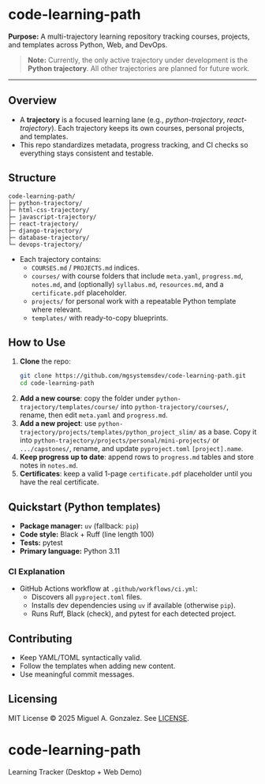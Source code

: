 # code-learning-path

**Purpose:** A multi-trajectory learning repository tracking courses, projects, and templates across Python, Web, and DevOps.
> **Note:** Currently, the only active trajectory under development is the **Python trajectory**. All other trajectories are planned for future work.

---

## Overview
- A **trajectory** is a focused learning lane (e.g., *python-trajectory*, *react-trajectory*). Each trajectory keeps its own courses, personal projects, and templates.
- This repo standardizes metadata, progress tracking, and CI checks so everything stays consistent and testable.

## Structure
```text
code-learning-path/
├─ python-trajectory/
├─ html-css-trajectory/
├─ javascript-trajectory/
├─ react-trajectory/
├─ django-trajectory/
├─ database-trajectory/
└─ devops-trajectory/
```
- Each trajectory contains:
  - `COURSES.md` / `PROJECTS.md` indices.
  - `courses/` with course folders that include `meta.yaml`, `progress.md`, `notes.md`, and (optionally) `syllabus.md`, `resources.md`, and a `certificate.pdf` placeholder.
  - `projects/` for personal work with a repeatable Python template where relevant.
  - `templates/` with ready-to-copy blueprints.

## How to Use
1. **Clone** the repo:
   ```bash
   git clone https://github.com/mgsystemsdev/code-learning-path.git
   cd code-learning-path
   ```
2. **Add a new course**: copy the folder under `python-trajectory/templates/course/` into `python-trajectory/courses/`, rename, then edit `meta.yaml` and `progress.md`.
3. **Add a new project**: use `python-trajectory/projects/templates/python_project_slim/` as a base. Copy it into `python-trajectory/projects/personal/mini-projects/` or `.../capstones/`, rename, and update `pyproject.toml` `[project].name`.
4. **Keep progress up to date**: append rows to `progress.md` tables and store notes in `notes.md`.
5. **Certificates**: keep a valid 1-page `certificate.pdf` placeholder until you have the real certificate.

## Quickstart (Python templates)
- **Package manager:** `uv` (fallback: `pip`)
- **Code style:** Black + Ruff (line length 100)
- **Tests:** pytest
- **Primary language:** Python 3.11

### CI Explanation
- GitHub Actions workflow at `.github/workflows/ci.yml`:
  - Discovers all `pyproject.toml` files.
  - Installs dev dependencies using `uv` if available (otherwise `pip`).
  - Runs Ruff, Black (check), and pytest for each detected project.

## Contributing
- Keep YAML/TOML syntactically valid.
- Follow the templates when adding new content.
- Use meaningful commit messages.

## Licensing
MIT License © 2025 Miguel A. Gonzalez. See [LICENSE](LICENSE).
# code-learning-path
Learning Tracker (Desktop + Web Demo)


